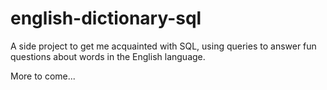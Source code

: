 # english-dictionary-sql
A side project to get me acquainted with SQL, using queries to answer fun questions about words in the English language. 

More to come...
